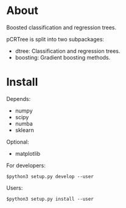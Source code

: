 About
======

Boosted classification and regression trees.

pCRTree is split into two subpackages:

- dtree: Classification and regression trees.
- boosting: Gradient boosting methods.


Install
========

Depends:

- numpy
- scipy
- numba
- sklearn

Optional:

- matplotlib

For developers:

    $python3 setup.py develop --user

Users:

    $python3 setup.py install --user

